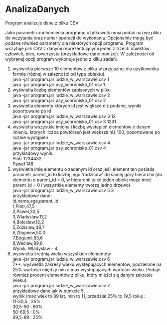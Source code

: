 # AnalizaDanych
Program analizuje dane z pliku CSV

Jako parametr uruchomienia programu użytkownik musi podać nazwę pliku do wczytania oraz numer operacji do wykonania. 
Opcjonalnie mogą być podane również parametry dla niektórych opcji programu. 
Program wczytuje plik CSV z danymi reprezentującymi jeden z trzech obiektów: człowiek, pies, rowerzysta (przykładowe dane poniżej). 
W zależności od wybranej opcji program wykonuje jedno z kilku zadań:

1. wyświetla pierwsze 10 elementów z pliku w przyjaznej dla użytkownika formie (różnej w zależności od typu obiektu).  
		java -jar program.jar ludzie_w_warszawie.csv 1  
		java -jar program.jar psy_schronisko_01.csv 1  
2. wyświetla liczbę elementów zapisanych w pliku  
		java -jar program.jar ludzie_w_warszawie.csv 2  
		java -jar program.jar psy_schronisko_01.csv 2  
3. wyświetla elementy których id jest większe niż podane, wyniki posortowane po id  
		java -jar program.jar ludzie_w_warszawie.csv 3 12  
		java -jar program.jar psy_schronisko_01.csv 3 1231  
4. wyświetla wszystkie imiona i liczbę wystąpień elementów o danym imieniu, których liczba powtórzeń jest większa niż 100, posortowane po liczbie wystąpień  
		java -jar program.jar ludzie_w_warszawie.csv 4  
		java -jar program.jar psy_schronisko_01.csv 4  
		przykładowy wynik:  
		Piotr 1234432  
		Paweł 148  
5. wyświetla imię elementu o zadanym id oraz jeśli element ten posiada parametr parent_id to liczbę jego 'rodziców' do samej góry hierarchii (do elementu o parent_id = 0, w hierarchii tylko jeden obiekt może mieć parent_id = 0 i wszystkie elementy tworzą jedno drzewo)  
		java -jar program.jar ludzie_w_warszawie.csv 5 3  
		przykładowe dane:  
		id,name,age,parent_id  
		1,Piotr,47,5  
		2,Pawel,32,5  
		3,Wladyslaw,11,2  
		4,Boleslaw,12,2  
		5,Zdzislaw,48,7  
		6,Zbigniew,50,0  
		7,Bogumil,83,6  
		8,Waclaw,89,6  
		Wynik: Wladyslaw - 4  
6. wyświetla średnią wieku wszystkich elementów  
		java -jar program.jar ludzie_w_warszawie.csv 6  
7**. wyświetla zakresy wieku występujących elementów, podzielone na 25% wartości między min a max występujących wartości wieku. Podaje również procent elementów z pliku, który mieści się danym zakresie wieku):  
	java -jar program.jar ludzie_w_warszawie.csv 7  
	przykładowe dane jak w punkcie 5.  
	wynik (max wiek to 89 lat, min to 11, przedział 25% to 19,5 roku):  
	11-30,5 : 25%  
	30,5-50 : 50%  
	50-69,5 : 0%  
	69,5-89 : 25%  
